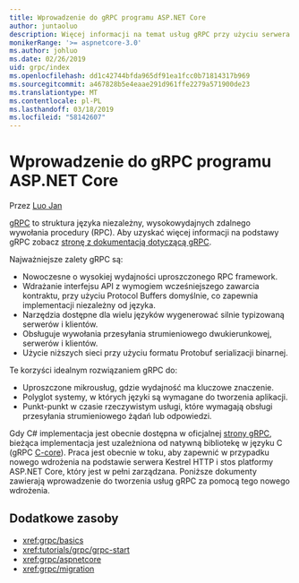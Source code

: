 ```yaml
---
title: Wprowadzenie do gRPC programu ASP.NET Core
author: juntaoluo
description: Więcej informacji na temat usług gRPC przy użyciu serwera Kestrel i stosu platformy ASP.NET Core.
monikerRange: '>= aspnetcore-3.0'
ms.author: johluo
ms.date: 02/26/2019
uid: grpc/index
ms.openlocfilehash: dd1c42744bfda965df91ea1fcc0b71814317b969
ms.sourcegitcommit: a467828b5e4eaae291d961ffe2279a571900de23
ms.translationtype: MT
ms.contentlocale: pl-PL
ms.lasthandoff: 03/18/2019
ms.locfileid: "58142607"
---
```

# <a name="introduction-to-grpc-on-aspnet-core"></a>Wprowadzenie do gRPC programu ASP.NET Core

Przez [Luo Jan](https://github.com/juntaoluo)

[gRPC](https://grpc.io/docs/guides/) to struktura języka niezależny, wysokowydajnych zdalnego wywołania procedury (RPC). Aby uzyskać więcej informacji na podstawy gRPC zobacz [stronę z dokumentacją dotyczącą gRPC](https://grpc.io/docs/).

Najważniejsze zalety gRPC są:
* Nowoczesne o wysokiej wydajności uproszczonego RPC framework.
* Wdrażanie interfejsu API z wymogiem wcześniejszego zawarcia kontraktu, przy użyciu Protocol Buffers domyślnie, co zapewnia implementacji niezależny od języka.
* Narzędzia dostępne dla wielu języków wygenerować silnie typizowaną serwerów i klientów.
* Obsługuje wywołania przesyłania strumieniowego dwukierunkowej, serwerów i klientów.
* Użycie niższych sieci przy użyciu formatu Protobuf serializacji binarnej.

Te korzyści idealnym rozwiązaniem gRPC do:
* Uproszczone mikrousług, gdzie wydajność ma kluczowe znaczenie.
* Polyglot systemy, w których języki są wymagane do tworzenia aplikacji.
* Punkt-punkt w czasie rzeczywistym usługi, które wymagają obsługi przesyłania strumieniowego żądań lub odpowiedzi.

Gdy C# implementacja jest obecnie dostępna w oficjalnej [strony gRPC](https://grpc.io/docs/quickstart/csharp.html), bieżąca implementacja jest uzależniona od natywną bibliotekę w języku C (gRPC [C-core](https://grpc.io/blog/grpc-stacks)). Praca jest obecnie w toku, aby zapewnić w przypadku nowego wdrożenia na podstawie serwera Kestrel HTTP i stos platformy ASP.NET Core, który jest w pełni zarządzana. Poniższe dokumenty zawierają wprowadzenie do tworzenia usług gRPC za pomocą tego nowego wdrożenia.

## <a name="additional-resources"></a>Dodatkowe zasoby

* <xref:grpc/basics>
* <xref:tutorials/grpc/grpc-start>
* <xref:grpc/aspnetcore>
* <xref:grpc/migration>